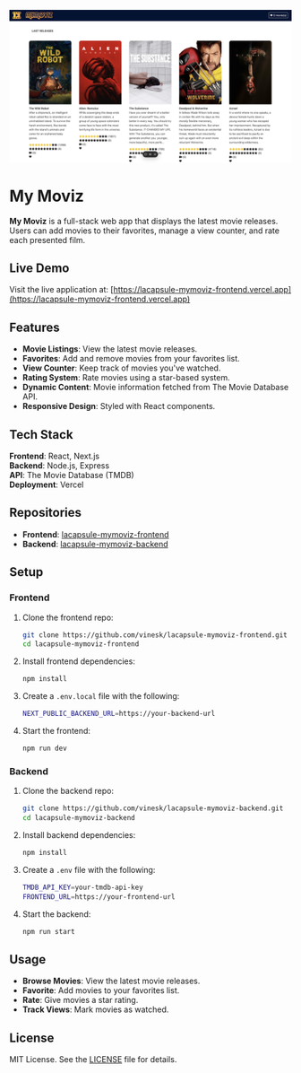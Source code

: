 ![My Moviz Logo](public/mymoviz.png)

# My Moviz

**My Moviz** is a full-stack web app that displays the latest movie releases. Users can add movies to their favorites, manage a view counter, and rate each presented film.

## Live Demo

Visit the live application at: [https://lacapsule-mymoviz-frontend.vercel.app](https://lacapsule-mymoviz-frontend.vercel.app)

## Features

- **Movie Listings**: View the latest movie releases.
- **Favorites**: Add and remove movies from your favorites list.
- **View Counter**: Keep track of movies you've watched.
- **Rating System**: Rate movies using a star-based system.
- **Dynamic Content**: Movie information fetched from The Movie Database API.
- **Responsive Design**: Styled with React components.

## Tech Stack

**Frontend**: React, Next.js  
**Backend**: Node.js, Express  
**API**: The Movie Database (TMDB)  
**Deployment**: Vercel

## Repositories

- **Frontend**: [lacapsule-mymoviz-frontend](https://github.com/vinesk/lacapsule-mymoviz-frontend)
- **Backend**: [lacapsule-mymoviz-backend](https://github.com/vinesk/lacapsule-mymoviz-backend)

## Setup

### Frontend

1. Clone the frontend repo:

   ```bash
   git clone https://github.com/vinesk/lacapsule-mymoviz-frontend.git
   cd lacapsule-mymoviz-frontend
   ```

2. Install frontend dependencies:

   ```bash
   npm install
   ```

3. Create a `.env.local` file with the following:

   ```bash
   NEXT_PUBLIC_BACKEND_URL=https://your-backend-url
   ```

4. Start the frontend:

   ```bash
   npm run dev
   ```

### Backend

1. Clone the backend repo:

   ```bash
   git clone https://github.com/vinesk/lacapsule-mymoviz-backend.git
   cd lacapsule-mymoviz-backend
   ```

2. Install backend dependencies:

   ```bash
   npm install
   ```

3. Create a `.env` file with the following:

   ```bash
   TMDB_API_KEY=your-tmdb-api-key
   FRONTEND_URL=https://your-frontend-url
   ```

4. Start the backend:

   ```bash
   npm run start
   ```

## Usage

- **Browse Movies**: View the latest movie releases.
- **Favorite**: Add movies to your favorites list.
- **Rate**: Give movies a star rating.
- **Track Views**: Mark movies as watched.

## License

MIT License. See the [LICENSE](./LICENSE) file for details.
